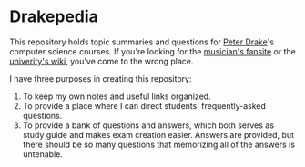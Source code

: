 # Drakepedia
This repository holds topic summaries and questions for [Peter Drake](https://sites.google.com/a/lclark.edu/drake/)'s computer science courses. If you're looking for the [musician's fansite](http://drakepedia.com/) or the [univerity's wiki](https://drakeapedia.library.drake.edu/wiki/Main_Page), you've come to the wrong place.

I have three purposes in creating this repository:
1. To keep my own notes and useful links organized.
1. To provide a place where I can direct students' frequently-asked questions.
1. To provide a bank of questions and answers, which both serves as study guide and makes exam creation easier. Answers are provided, but there should be so many questions that memorizing all of the answers is untenable.
